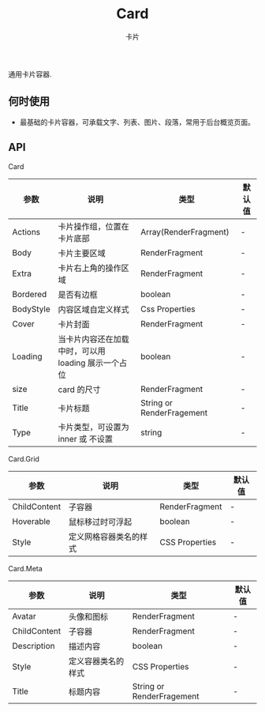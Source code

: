 ﻿---
category: Components
type: 数据展示
title: Card 
subtitle: 卡片
cover: https://gw.alipayobjects.com/zos/antfincdn/NqXt8DJhky/Card.svg
---

通用卡片容器.

## 何时使用

- 最基础的卡片容器，可承载文字、列表、图片、段落，常用于后台概览页面。


## API

Card

| 参数             | 说明                                         | 类型          | 默认值    |
| ---------------- | -------------------------------------------- | ------------- | --------- |
| Actions |卡片操作组，位置在卡片底部   | Array(RenderFragment) |-        |
| Body |卡片主要区域   | RenderFragment |-        |
| Extra |卡片右上角的操作区域 | RenderFragment |-        |
| Bordered |是否有边框 | boolean |-        |
| BodyStyle |内容区域自定义样式 | Css Properties |-        |
| Cover |卡片封面 | RenderFragment |-        |
| Loading |当卡片内容还在加载中时，可以用 loading 展示一个占位 | boolean |-        |
| size |card 的尺寸 | RenderFragment |-        |
| Title |卡片标题 | String or RenderFragement |-        |
| Type |卡片类型，可设置为 inner 或 不设置 | string |-        |

Card.Grid

| 参数             | 说明                                         | 类型          | 默认值    |
| ---------------- | -------------------------------------------- | ------------- | --------- |
| ChildContent |子容器 | RenderFragment |-        |
| Hoverable |	鼠标移过时可浮起 | boolean |-        |
| Style | 定义网格容器类名的样式 | CSS Properties |-        |

Card.Meta

| 参数             | 说明                                         | 类型          | 默认值    |
| ---------------- | -------------------------------------------- | ------------- | --------- |
| Avatar |  头像和图标 | RenderFragment |-        |
| ChildContent | 子容器 | RenderFragment |-        |
| Description | 描述内容 | boolean |-        |
| Style | 定义容器类名的样式 | CSS Properties |-        |
| Title |	标题内容 | String or RenderFragement |-        |


